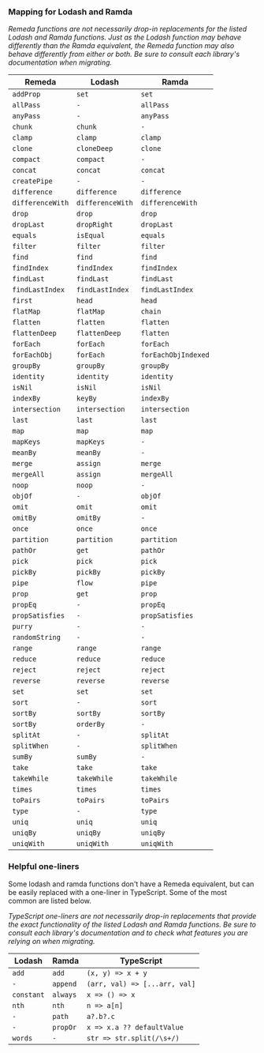 ### Mapping for Lodash and Ramda

_Remeda functions are not necessarily drop-in replacements for the
listed Lodash and Ramda functions. Just as the Lodash function may behave
differently than the Ramda equivalent, the Remeda function may also
behave differently from either or both. Be sure to consult each library's
documentation when migrating._

| Remeda           | Lodash           | Ramda               |
|------------------|------------------|---------------------|
| `addProp`        | `set`            | `set`               |
| `allPass`        | `-`              | `allPass`           |
| `anyPass`        | `-`              | `anyPass`           |
| `chunk`          | `chunk`          | `-`                 |
| `clamp`          | `clamp`          | `clamp`             |
| `clone`          | `cloneDeep`      | `clone`             |
| `compact`        | `compact`        | `-`                 |
| `concat`         | `concat`         | `concat`            |
| `createPipe`     | `-`              | `-`                 |
| `difference`     | `difference`     | `difference`        |
| `differenceWith` | `differenceWith` | `differenceWith`    |
| `drop`           | `drop`           | `drop`              |
| `dropLast`       | `dropRight`      | `dropLast`          |
| `equals`         | `isEqual`        | `equals`            |
| `filter`         | `filter`         | `filter`            |
| `find`           | `find`           | `find`              |
| `findIndex`      | `findIndex`      | `findIndex`         |
| `findLast`       | `findLast`       | `findLast`          |
| `findLastIndex`  | `findLastIndex`  | `findLastIndex`     |
| `first`          | `head`           | `head`              |
| `flatMap`        | `flatMap`        | `chain`             |
| `flatten`        | `flatten`        | `flatten`           |
| `flattenDeep`    | `flattenDeep`    | `flatten`           |
| `forEach`        | `forEach`        | `forEach`           |
| `forEachObj`     | `forEach`        | `forEachObjIndexed` |
| `groupBy`        | `groupBy`        | `groupBy`           |
| `identity`       | `identity`       | `identity`          |
| `isNil`          | `isNil`          | `isNil`             |
| `indexBy`        | `keyBy`          | `indexBy`           |
| `intersection`   | `intersection`   | `intersection`      |
| `last`           | `last`           | `last`              |
| `map`            | `map`            | `map`               |
| `mapKeys`        | `mapKeys`        | `-`                 |
| `meanBy`         | `meanBy`         | `-`                 |
| `merge`          | `assign`         | `merge`             |
| `mergeAll`       | `assign`         | `mergeAll`          |
| `noop`           | `noop`           | `-`                 |
| `objOf`          | `-`              | `objOf`             |
| `omit`           | `omit`           | `omit`              |
| `omitBy`         | `omitBy`         | `-`                 |
| `once`           | `once`           | `once`              |
| `partition`      | `partition`      | `partition`         |
| `pathOr`         | `get`            | `pathOr`            |
| `pick`           | `pick`           | `pick`              |
| `pickBy`         | `pickBy`         | `pickBy`            |
| `pipe`           | `flow`           | `pipe`              |
| `prop`           | `get`            | `prop`              |
| `propEq`         | `-`              | `propEq`            |
| `propSatisfies`  | `-`              | `propSatisfies`     |
| `purry`          | `-`              | `-`                 |
| `randomString`   | `-`              | `-`                 |
| `range`          | `range`          | `range`             |
| `reduce`         | `reduce`         | `reduce`            |
| `reject`         | `reject`         | `reject`            |
| `reverse`        | `reverse`        | `reverse`           |
| `set`            | `set`            | `set`               |
| `sort`           | `-`              | `sort`              |
| `sortBy`         | `sortBy`         | `sortBy`            |
| `sortBy`         | `orderBy`        | `-`                 |
| `splitAt`        | `-`              | `splitAt`           |
| `splitWhen`      | `-`              | `splitWhen`         |
| `sumBy`          | `sumBy`          | `-`                 |
| `take`           | `take`           | `take`              |
| `takeWhile`      | `takeWhile`      | `takeWhile`         |
| `times`          | `times`          | `times`             |
| `toPairs`        | `toPairs`        | `toPairs`           |
| `type`           | `-`              | `type`              |
| `uniq`           | `uniq`           | `uniq`              |
| `uniqBy`         | `uniqBy`         | `uniqBy`            |
| `uniqWith`       | `uniqWith`       | `uniqWith`          |

### Helpful one-liners

Some lodash and ramda functions don't have a Remeda equivalent, but can be
easily replaced with a one-liner in TypeScript. Some of the most common
are listed below.

_TypeScript one-liners are not necessarily drop-in replacements that
provide the exact functionality of the listed Lodash and Ramda functions.
Be sure to consult each library's documentation and to check what features
you are relying on when migrating._

| Lodash         | Ramda          | TypeScript                                 |
| -------------- | -------------- | ------------------------------------------ |
| `add`          | `add`          | `(x, y) => x + y`                          |
| `-`            | `append`       | `(arr, val) => [...arr, val]`              |
| `constant`     | `always`       | `x => () => x`                             |
| `nth`          | `nth`          | `n => a[n]`                                |
| `-`            | `path`         | `a?.b?.c`                                  |
| `-`            | `propOr`       | `x => x.a ?? defaultValue`                 |
| `words`        | `-`            | `str => str.split(/\s+/)`                  |
